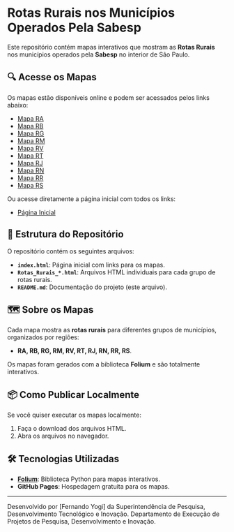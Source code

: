 
# Rotas Rurais nos Municípios Operados Pela Sabesp

Este repositório contém mapas interativos que mostram as **Rotas Rurais** nos municípios operados pela **Sabesp** no interior de São Paulo.

## 🔍 Acesse os Mapas

Os mapas estão disponíveis online e podem ser acessados pelos links abaixo:

- [Mapa RA](https://<seu-usuario>.github.io/rotas-rurais/Rotas_Rurais_RA.html)
- [Mapa RB](https://<seu-usuario>.github.io/rotas-rurais/Rotas_Rurais_RB.html)
- [Mapa RG](https://<seu-usuario>.github.io/rotas-rurais/Rotas_Rurais_RG.html)
- [Mapa RM](https://<seu-usuario>.github.io/rotas-rurais/Rotas_Rurais_RM.html)
- [Mapa RV](https://<seu-usuario>.github.io/rotas-rurais/Rotas_Rurais_RV.html)
- [Mapa RT](https://<seu-usuario>.github.io/rotas-rurais/Rotas_Rurais_RT.html)
- [Mapa RJ](https://<seu-usuario>.github.io/rotas-rurais/Rotas_Rurais_RJ.html)
- [Mapa RN](https://<seu-usuario>.github.io/rotas-rurais/Rotas_Rurais_RN.html)
- [Mapa RR](https://<seu-usuario>.github.io/rotas-rurais/Rotas_Rurais_RR.html)
- [Mapa RS](https://<seu-usuario>.github.io/rotas-rurais/Rotas_Rurais_RS.html)

Ou acesse diretamente a página inicial com todos os links:

- [Página Inicial](https://<seu-usuario>.github.io/rotas-rurais/index.html)

## 📂 Estrutura do Repositório

O repositório contém os seguintes arquivos:

- **`index.html`**: Página inicial com links para os mapas.
- **`Rotas_Rurais_*.html`**: Arquivos HTML individuais para cada grupo de rotas rurais.
- **`README.md`**: Documentação do projeto (este arquivo).

## 🗺️ Sobre os Mapas

Cada mapa mostra as **rotas rurais** para diferentes grupos de municípios, organizados por regiões:
- **RA, RB, RG, RM, RV, RT, RJ, RN, RR, RS**.

Os mapas foram gerados com a biblioteca **Folium** e são totalmente interativos.

## 📦 Como Publicar Localmente

Se você quiser executar os mapas localmente:
1. Faça o download dos arquivos HTML.
2. Abra os arquivos no navegador.

## 🛠️ Tecnologias Utilizadas

- **[Folium](https://python-visualization.github.io/folium/)**: Biblioteca Python para mapas interativos.
- **GitHub Pages**: Hospedagem gratuita para os mapas.

---

Desenvolvido por [Fernando Yogi] da Superintendência de Pesquisa, Desenvolvimento Tecnológico e Inovação. Departamento de Execução de Projetos de Pesquisa, Desenvolvimento e Inovação.
